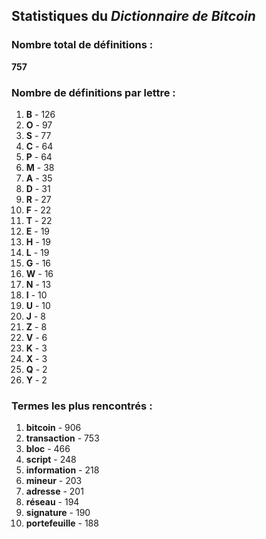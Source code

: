 ## Statistiques du *Dictionnaire de Bitcoin*

### Nombre total de définitions : 
**757**

### Nombre de définitions par lettre :
1. **B** - 126
2. **O** - 97
3. **S** - 77
4. **C** - 64
5. **P** - 64
6. **M** - 38
7. **A** - 35
8. **D** - 31
9. **R** - 27
10. **F** - 22
11. **T** - 22
12. **E** - 19
13. **H** - 19
14. **L** - 19
15. **G** - 16
16. **W** - 16
17. **N** - 13
18. **I** - 10
19. **U** - 10
20. **J** - 8
21. **Z** - 8
22. **V** - 6
23. **K** - 3
24. **X** - 3
25. **Q** - 2
26. **Y** - 2

### Termes les plus rencontrés :
1. **bitcoin** - 906
2. **transaction** - 753
3. **bloc** - 466
4. **script** - 248
5. **information** - 218
6. **mineur** - 203
7. **adresse** - 201
8. **réseau** - 194
9. **signature** - 190
10. **portefeuille** - 188
